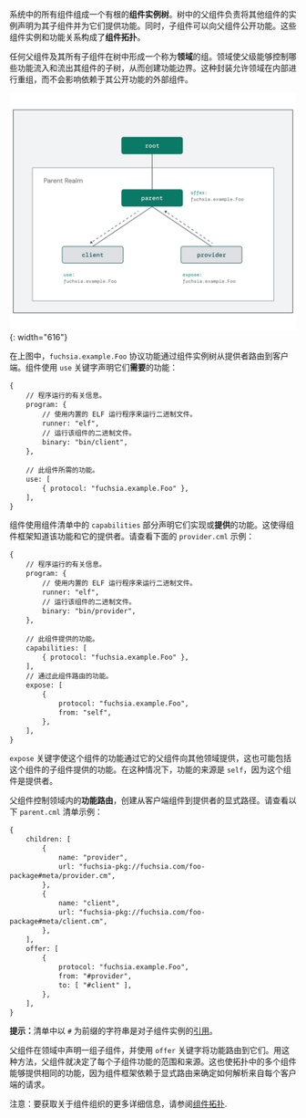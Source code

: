 <!-- 
All components in the system are composed into a rooted
**component instance tree**. Parent components in the tree are responsible for
declaring instances of other components as their children and providing them
with capabilities. At the same time, child components can expose capabilities
back to the parent. These component instance and capability relationships make
up the **component topology**.
 -->
系统中的所有组件组成一个有根的**组件实例树**。树中的父组件负责将其他组件的实例声明为其子组件并为它们提供功能。同时，子组件可以向父组件公开功能。这些组件实例和功能关系构成了**组件拓扑**。

<!-- 
Any parent component and all its children form a group within the tree called a
**realm**. Realms enable a parent to control which capabilities flow into and
out of its sub-tree of components, creating a capability boundary. This
encapsulation allows the realm to be reorganized internally without affecting
external components dependent on its exposed capabilities.
 -->
任何父组件及其所有子组件在树中形成一个称为**领域**的组。领域使父级能够控制哪些功能流入和流出其组件的子树，从而创建功能边界。这种封装允许领域在内部进行重组，而不会影响依赖于其公开功能的外部组件。

<!-- 
![Diagram showing how component instances are organized into a tree and parent
components determine the capabilities available to each child through
"capability routing."](/get-started/images/components/component-topology.png){: width="616"}
 -->
![图表展示了组件实例被组织成一个树，父组件通过“功能路由”确定每个子组件可用的功能。](/get-started/images/components/component-topology.png){: width="616"}

<!-- 
In the above diagram, a protocol capability for `fuchsia.example.Foo` is routed
through the component instance tree from the provider to the client. Components
declare the capabilities they **require** with the `use` keyword:
 -->
在上图中，`fuchsia.example.Foo` 协议功能通过组件实例树从提供者路由到客户端。组件使用 `use` 关键字声明它们**需要**的功能：

<!-- 
```json5
{
    // Information about the program to run.
    program: {
        // Use the built-in ELF runner to run core binaries.
        runner: "elf",
        // The binary to run for this component.
        binary: "bin/client",
    },

    // Capabilities required by this component.
    use: [
        { protocol: "fuchsia.example.Foo" },
    ],
}
```
 -->
```json5
{
    // 程序运行的有关信息。
    program: {
        // 使用内置的 ELF 运行程序来运行二进制文件。
        runner: "elf",
        // 运行该组件的二进制文件。
        binary: "bin/client",
    },

    // 此组件所需的功能。
    use: [
        { protocol: "fuchsia.example.Foo" },
    ],
}
```

<!-- 
Components declare the capabilities they implement, or **provide**, using the
`capabilities` section of the component manifest. This makes the capability and
its provider known to the component framework. See the following `provider.cml`
example:
 -->
组件使用组件清单中的 `capabilities` 部分声明它们实现或**提供**的功能。这使得组件框架知道该功能和它的提供者。请查看下面的 `provider.cml` 示例：

<!-- 
```json5
{
    // Information about the program to run.
    program: {
        // Use the built-in ELF runner to run core binaries.
        runner: "elf",
        // The binary to run for this component.
        binary: "bin/provider",
    },

    // Capabilities provided by this component.
    capabilities: [
        { protocol: "fuchsia.example.Foo" },
    ],
    // Capabilities routed through this component.
    expose: [
        {
            protocol: "fuchsia.example.Foo",
            from: "self",
        },
    ],
}
```
 -->
```json5
{
    // 程序运行的有关信息。
    program: {
        // 使用内置的 ELF 运行程序来运行二进制文件。
        runner: "elf",
        // 运行该组件的二进制文件。
        binary: "bin/provider",
    },

    // 此组件提供的功能。
    capabilities: [
        { protocol: "fuchsia.example.Foo" },
    ],
    // 通过此组件路由的功能。
    expose: [
        {
            protocol: "fuchsia.example.Foo",
            from: "self",
        },
    ],
}
```

<!-- 
The `expose` keyword makes the capability available from this component to other
realms through its parent, which may also include capabilities provided by this
component's children. In this case, the source of the capability is `self`
because this component is the provider.
 -->
`expose` 关键字使这个组件的功能通过它的父组件向其他领域提供，这也可能包括这个组件的子组件提供的功能。在这种情况下，功能的来源是 `self`，因为这个组件是提供者。

<!-- 
Parent components control **capability routing** within the realm, creating
explicit pathways from the client component to a provider. See the following
example `parent.cml` manifest:
 -->
父组件控制领域内的**功能路由**，创建从客户端组件到提供者的显式路径。请查看以下 `parent.cml` 清单示例：

```json5
{
    children: [
        {
            name: "provider",
            url: "fuchsia-pkg://fuchsia.com/foo-package#meta/provider.cm",
        },
        {
            name: "client",
            url: "fuchsia-pkg://fuchsia.com/foo-package#meta/client.cm",
        },
    ],
    offer: [
        {
            protocol: "fuchsia.example.Foo",
            from: "#provider",
            to: [ "#client" ],
        },
    ],
}
```

<!-- 
<aside class="key-point">
<b>Tip:</b> Strings prefixed with <code>#</code> in the manifest are
<a href="https://fuchsia.dev/reference/cml#references">references</a>
to a child component instance.
</aside>
 -->
<aside class="key-point">
<b>提示：</b>清单中以 <code>#</code> 为前缀的字符串是对子组件实例的<a href="https://fuchsia.dev/reference/cml#references">引用</a>。</aside>

<!-- 
The parent component declares the set of child components in the realm and
routes capabilities to them using the `offer` keyword. In this way, the parent
determines both the scope and the source of each child's capabilities. This also
enables multiple components in the topology to provide the same capability, as
the component framework relies on explicit routes to determine how to resolve
the requests from each client.
 -->
父组件在领域中声明一组子组件，并使用 `offer` 关键字将功能路由到它们。用这种方法，父组件就决定了每个子组件功能的范围和来源。这也使拓扑中的多个组件能够提供相同的功能，因为组件框架依赖于显式路由来确定如何解析来自每个客户端的请求。

<!-- 
Note: For more details on component organization, see
[Component topology](/concepts/components/v2/topology.md).
 -->
注意：要获取关于组件组织的更多详细信息，请参阅[组件拓扑](/concepts/components/v2/topology.md).
